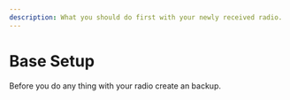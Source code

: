 ```yaml
---
description: What you should do first with your newly received radio.
---
```


# Base Setup

Before you do any thing with your radio create an backup.





